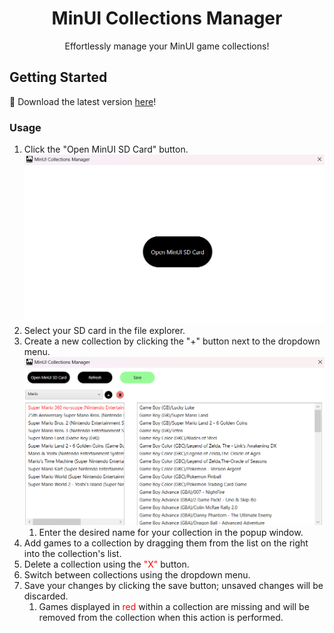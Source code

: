 <div align="center">
<h1 align="center">MinUI Collections Manager</h1>

<p align="center">
    Effortlessly manage your MinUI game collections!
</p>
</div>

## Getting Started

🚀 Download the latest version [here](https://github.com/Fabuloup/MinUI-Collections-Manager/releases/latest)!

### Usage

1. Click the "Open MinUI SD Card" button.
    ![Home Screen](images/mcm_home.png)
2. Select your SD card in the file explorer.
3. Create a new collection by clicking the "+" button next to the dropdown menu.
    ![Collections Screen](images/mcm_collections.png)
    1. Enter the desired name for your collection in the popup window.
4. Add games to a collection by dragging them from the list on the right into the collection's list.
5. Delete a collection using the <span style="color:red;">"X"</span> button.
6. Switch between collections using the dropdown menu.
7. Save your changes by clicking the save button; unsaved changes will be discarded.
    1. Games displayed in <span style="color:red;">red</span> within a collection are missing and will be removed from the collection when this action is performed.